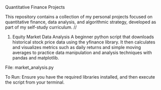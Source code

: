 Quantitative Finance Projects

This repository contains a collection of my personal projects focused on quantitative finance, data analysis, and algorithmic strategy, developed as part of my self-study curriculum.
//

1. Equity Market Data Analysis
A beginner python script that downloads historical stock price data using the yfinance library. It then calculates and visualizes metrics such as daily returns and simple moving averages to practice data manipulation and analysis techniques with pandas and matplotlib.

File: market_analysis.py

To Run: Ensure you have the required libraries installed, and then execute the script from your terminal.
